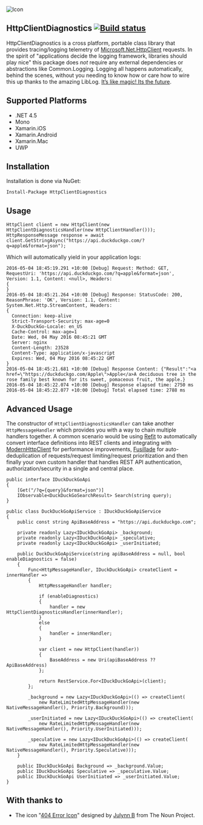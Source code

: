 ![Icon](http://i.imgur.com/8XUGpUI.png)
## HttpClientDiagnostics [![Build status](https://ci.appveyor.com/api/projects/status/qd8wv61y8vmmo7h5?svg=true)](https://ci.appveyor.com/project/ghuntley/httpclientdiagnostics)


HttpClientDiagnostics is a cross platform, portable class library that provides tracing/logging telemetry of [Microsoft.Net.HttpClient](https://www.nuget.org/packages/Microsoft.Net.Http/) requests. In the spirit of "applications decide the logging framework, libraries should play nice" this package does _not_ require any external dependencies or abstractions like Common.Logging. Logging all happens automatically, behind the scenes, without you needing to know how or care how to wire this up thanks to the amazing LibLog. [It’s like magic! Its the future](http://nblumhardt.com/2016/04/which-logging-abstraction-should-i-use/).

## Supported Platforms
* .NET 4.5
* Mono
* Xamarin.iOS
* Xamarin.Android
* Xamarin.Mac
* UWP

## Installation

Installation is done via NuGet:

    Install-Package HttpClientDiagnostics

## Usage

    HttpClient client = new HttpClient(new HttpClientDiagnosticsHandler(new HttpClientHandler()));
    HttpResponseMessage response = await client.GetStringAsync("https://api.duckduckgo.com/?q=apple&format=json");

Which will automatically yield in your application logs:

    2016-05-04 18:45:19.291 +10:00 [Debug] Request: Method: GET, RequestUri: 'https://api.duckduckgo.com/?q=apple&format=json', Version: 1.1, Content: <null>, Headers:
    {
    }
    2016-05-04 18:45:21.264 +10:00 [Debug] Response: StatusCode: 200, ReasonPhrase: 'OK', Version: 1.1, Content: System.Net.Http.StreamContent, Headers:
    {
      Connection: keep-alive
      Strict-Transport-Security: max-age=0
      X-DuckDuckGo-Locale: en_US
      Cache-Control: max-age=1
      Date: Wed, 04 May 2016 08:45:21 GMT
      Server: nginx
      Content-Length: 23528
      Content-Type: application/x-javascript
      Expires: Wed, 04 May 2016 08:45:22 GMT
    }
    2016-05-04 18:45:21.681 +10:00 [Debug] Response Content: {"Result":"<a href=\"https://duckduckgo.com/Apple\">Apple</a>A deciduous tree in the rose family best known for its sweet, pomaceous fruit, the apple.}
    2016-05-04 18:45:22.074 +10:00 [Debug] Response elapsed time: 2750 ms
    2016-05-04 18:45:22.077 +10:00 [Debug] Total elapsed time: 2788 ms

## Advanced Usage

The constructor of `HttpClientDiagnosticsHandler` can take another `HttpMessageHandler` which provides you with a way to chain multiple handlers together. A common scenario would be using [Refit](https://github.com/paulcbetts/refit) to automatically convert interface definitions into REST clients and integrating with [ModernHttpClient](https://github.com/paulcbetts/modernhttpclient) for performance improvements, [Fusillade](https://github.com/paulcbetts/Fusillade) for auto-deduplication of requests/request limiting/request prioritization and then finally your own custom handler that handles REST API authentication, authorization/security in a single and central place.

    public interface IDuckDuckGoApi
    {
        [Get("/?q={query}&format=json")]
        IObservable<DuckDuckGoSearchResult> Search(string query);
    }

    public class DuckDuckGoApiService : IDuckDuckGoApiService
    {
        public const string ApiBaseAddress = "https://api.duckduckgo.com";

        private readonly Lazy<IDuckDuckGoApi> _background;
        private readonly Lazy<IDuckDuckGoApi> _speculative;
        private readonly Lazy<IDuckDuckGoApi> _userInitiated;

        public DuckDuckGoApiService(string apiBaseAddress = null, bool enableDiagnostics = false)
        {
            Func<HttpMessageHandler, IDuckDuckGoApi> createClient = innerHandler =>
            {
                HttpMessageHandler handler;

                if (enableDiagnostics)
                {
                    handler = new HttpClientDiagnosticsHandler(innerHandler);
                }
                else
                {
                    handler = innerHandler;
                }

                var client = new HttpClient(handler))
                {
                    BaseAddress = new Uri(apiBaseAddress ?? ApiBaseAddress)
                };

                return RestService.For<IDuckDuckGoApi>(client);
            };

            _background = new Lazy<IDuckDuckGoApi>(() => createClient(
                new RateLimitedHttpMessageHandler(new NativeMessageHandler(), Priority.Background)));

            _userInitiated = new Lazy<IDuckDuckGoApi>(() => createClient(
                new RateLimitedHttpMessageHandler(new NativeMessageHandler(), Priority.UserInitiated)));

            _speculative = new Lazy<IDuckDuckGoApi>(() => createClient(
                new RateLimitedHttpMessageHandler(new NativeMessageHandler(), Priority.Speculative)));
        }

        public IDuckDuckGoApi Background => _background.Value;
        public IDuckDuckGoApi Speculative => _speculative.Value;
        public IDuckDuckGoApi UserInitiated => _userInitiated.Value;
    }

## With thanks to
* The icon "<a href="https://thenounproject.com/term/404-error/117716" target="_blank">404 Error Icon</a>" designed by <a href="https://thenounproject.com/jb433/" target="_blank">Julynn B</a> from The Noun Project.
